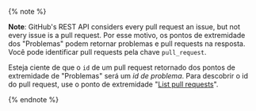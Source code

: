 {% note %}

**Note**: GitHub's REST API considers every pull request an issue, but not every issue is a pull request. Por esse motivo, os pontos de extremidade dos "Problemas" podem retornar problemas e pull requests na resposta. Você pode identificar pull requests pela chave `pull_request`.

Esteja ciente de que o `id` de um pull request retornado dos pontos de extremidade de "Problemas" será um _id de problema_. Para descobrir o id do pull request, use o ponto de extremidade "[List pull requests](/v3/pulls/#list-pull-requests)".

{% endnote %}
